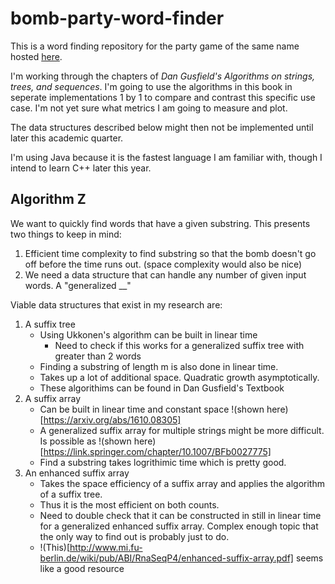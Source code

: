 # **bomb-party-word-finder**
This is a word finding repository for the party game of the same name hosted [here](https://jklm.fun).

I'm working through the chapters of *Dan Gusfield's Algorithms on strings, trees, and sequences*. I'm going to use the algorithms in this book in seperate implementations 1 by 1 to compare and contrast this specific use case. I'm not yet sure what metrics I am going to measure and plot.

The data structures described below might then not be implemented until later this academic quarter. 

I'm using Java because it is the fastest language I am familiar with, though I intend to learn C++ later this year.

## **Algorithm Z**







We want to quickly find words that have a given substring. This presents two things to keep in mind:
1) Efficient time complexity to find substring so that the bomb doesn't go off before the time runs out. (space complexity would also be nice)
2) We need a data structure that can handle any number of given input words. A "generalized __"

Viable data structures that exist in my research are:
1) A suffix tree
    * Using Ukkonen's algorithm can be built in linear time
        * Need to check if this works for a generalized suffix tree with greater than 2 words
    * Finding a substring of length m is also done in linear time.
    * Takes up a lot of additional space. Quadratic growth asymptotically.
    * These algorithims can be found in Dan Gusfield's Textbook
2) A suffix array
    * Can be built in linear time and constant space !(shown here)[https://arxiv.org/abs/1610.08305]
    * A generalized suffix array for multiple strings might be more difficult. Is possible as !(shown here)[https://link.springer.com/chapter/10.1007/BFb0027775]
    * Find a substring takes logrithimic time which is pretty good.
3) An enhanced suffix array
    * Takes the space efficiency of a suffix array and applies the algorithm of a suffix tree.
    * Thus it is the most efficient on both counts.
    * Need to double check that it can be constructed in still in linear time for a generalized enhanced suffix array. Complex enough topic that the only way to find out is probably just to do.
    * !(This)[http://www.mi.fu-berlin.de/wiki/pub/ABI/RnaSeqP4/enhanced-suffix-array.pdf] seems like a good resource


